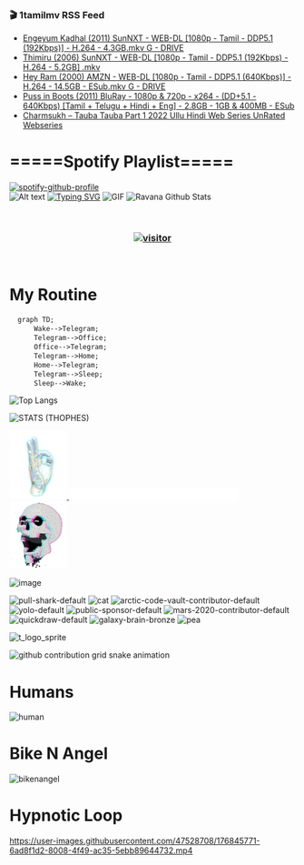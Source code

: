 ### 🎬 1tamilmv RSS Feed

<!-- BLOG-POST-LIST:START -->
- [Engeyum Kadhal &lpar;2011&rpar; SunNXT - WEB-DL [1080p - Tamil - DDP5.1 &lpar;192Kbps&rpar;] - H.264 - 4.3GB.mkv G - DRIVE](https://www.1tamilmv.click/index.php?/forums/topic/165871-engeyum-kadhal-2011-sunnxt-web-dl-1080p-tamil-ddp51-192kbps-h264-43gbmkv-g-drive/&do=findComment&comment=331286)
- [Thimiru &lpar;2006&rpar; SunNXT - WEB-DL [1080p - Tamil - DDP5.1 &lpar;192Kbps&rpar; - H.264 - 5.2GB] .mkv](https://www.1tamilmv.click/index.php?/forums/topic/165870-thimiru-2006-sunnxt-web-dl-1080p-tamil-ddp51-192kbps-h264-52gb-mkv/&do=findComment&comment=331285)
- [Hey Ram &lpar;2000&rpar; AMZN - WEB-DL [1080p - Tamil - DDP5.1 &lpar;640Kbps&rpar;] - H.264 - 14.5GB - ESub.mkv G - DRIVE](https://www.1tamilmv.click/index.php?/forums/topic/165869-hey-ram-2000-amzn-web-dl-1080p-tamil-ddp51-640kbps-h264-145gb-esubmkv-g-drive/&do=findComment&comment=331284)
- [Puss in Boots &lpar;2011&rpar; BluRay - 1080p &amp; 720p - x264 - &lpar;DD+5.1 - 640Kbps&rpar; [Tamil + Telugu + Hindi + Eng] - 2.8GB - 1GB &amp; 400MB - ESub](https://www.1tamilmv.click/index.php?/forums/topic/165867-puss-in-boots-2011-bluray-1080p-720p-x264-dd51-640kbps-tamil-telugu-hindi-eng-28gb-1gb-400mb-esub/&do=findComment&comment=331283)
- [Charmsukh – Tauba Tauba Part 1 2022 Ullu Hindi Web Series UnRated Webseries](https://www.1tamilmv.click/index.php?/forums/topic/165868-charmsukh-%E2%80%93-tauba-tauba-part-1-2022-ullu-hindi-web-series-unrated-webseries/&do=findComment&comment=331282)
<!-- BLOG-POST-LIST:END -->

# =====Spotify Playlist=====
[![spotify-github-profile](https://spotify-github-profile.vercel.app/api/view?uid=31rfzgmuvvewegdlxvlev4ynz4vu&cover_image=true&theme=default&bar_color=53b14f&bar_color_cover=true)](https://ravana69.github.io/rss)
</br>
![Alt text](https://spotify-recently-played-readme.vercel.app/api?user=31rfzgmuvvewegdlxvlev4ynz4vu)
[![Typing SVG](https://readme-typing-svg.herokuapp.com?color=%2336BCF7&center=true&vCenter=true&multiline=true&height=81&lines=I+AM+RAVANA;CONTACT+ME+ON+TELEGRAM%3A+%40R4V4N4)](https://git.io/typing-svg)
<img align="centre" height="400px" width="490px" alt="GIF" src="https://github.com/ravana69/ravana69/blob/master/rvm.gif" />
![Ravana Github Stats](https://github-readme-stats.vercel.app/api?username=ravana69&&show_icons=true&theme=radical)

<br />
<h3 align="center"> <a href="https://t.me/r4v4n4"><img src="https://profile-counter.glitch.me/ravana69/count.svg" alt="visitor" width="600"></a> </h3>
</br>

<H1>My Routine</H1>

```mermaid
  graph TD;
      Wake-->Telegram;
      Telegram-->Office;
      Office-->Telegram;
      Telegram-->Home;
      Home-->Telegram;
      Telegram-->Sleep;
      Sleep-->Wake;
```
![Top Langs](https://github-readme-stats.vercel.app/api/top-langs/?username=ravana69&&show_icons=true&theme=radical)

![STATS (THOPHES)](https://github-profile-trophy.vercel.app/?username=ravana69&theme=gruvbox&margin-w=10&margin-h=15&column=8)
<br />
<p align="left">
    <a href="#">
        <img width="20%" src="./assets/images/hand.gif" alt="" />
    </a>
    <a href="#">
        <img width="59%" src="./assets/images/spacer.png" alt="" >
    </a>
    <a href="#">
        <img width="20%" src="./assets/images/skull.gif" alt="" />
    </a>
</p>


![image](https://user-images.githubusercontent.com/47528708/175298537-0623dc00-7b1a-4ec1-b5b1-71768763a234.png)

<img width="148" alt="pull-shark-default" src="https://user-images.githubusercontent.com/47528708/176419715-70981865-4dc6-489a-8a1a-06842db67b15.gif"> <img width="148" alt="cat" src="https://user-images.githubusercontent.com/47528708/179149594-60701d0e-e626-415f-9958-80736351eadd.gif"> <img width="148" alt="arctic-code-vault-contributor-default" src="https://user-images.githubusercontent.com/47528708/175267501-e1fbbb8f-c2b2-4882-b865-2ac4debef26c.png"> <img width="148" alt="yolo-default" src="https://user-images.githubusercontent.com/47528708/175267654-281a1880-1129-4b7b-bf2f-de5dd2bc5afa.png"> <img width="148" alt="public-sponsor-default" src="https://user-images.githubusercontent.com/47528708/175268448-2e78cc75-fb25-4d76-bd22-7df520446b45.png"> <img width="148" alt="mars-2020-contributor-default" src="https://user-images.githubusercontent.com/47528708/175268475-de6d987a-3be9-4353-86a5-23b422559355.png"> <img width="148" alt="quickdraw-default" src="https://user-images.githubusercontent.com/47528708/179148665-33e7c2c8-5d95-413e-8b25-6862820a5fe7.png"> <img width="148" alt="galaxy-brain-bronze" src="https://user-images.githubusercontent.com/47528708/176419717-e2fdca8b-0fdc-47dd-9511-a7ff52178a33.gif"> <img width="148" alt="pea" src="https://user-images.githubusercontent.com/47528708/179149608-800ce6e1-7d24-4bfe-8e84-5628e6d5497d.gif">

![t_logo_sprite](https://user-images.githubusercontent.com/47528708/175293007-21ff1792-1fca-4be3-bcae-12fdc3aa414f.svg)

![github contribution grid snake animation](https://raw.githubusercontent.com/ravana69/ravana69/output/github-contribution-grid-snake-dark.svg#gh-dark-mode-only)

# Humans
<img width="170" alt="human" src="https://user-images.githubusercontent.com/47528708/176413829-c142d478-1c96-4c3c-a2a4-2dd35374c335.gif">

# Bike N Angel
<img width="170" alt="bikenangel" src="https://user-images.githubusercontent.com/47528708/176616968-3a44f91e-8016-477c-9bb5-c4689a1adbee.gif">

# Hypnotic Loop

https://user-images.githubusercontent.com/47528708/176845771-6ad8f1d2-8008-4f49-ac35-5ebb89644732.mp4

